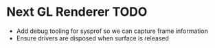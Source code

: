 # Next GL Renderer TODO

 * Add debug tooling for sysprof so we can capture frame information
 * Ensure drivers are disposed when surface is released

